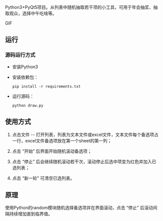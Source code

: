 Python3+PyQt5项目。从列表中随机抽取若干项的小工具，可用于年会抽奖、抽取观众，选择中午吃啥等。

GIF

## 运行

### 源码运行方式

+ 安装Python3

+ 安装依赖包：
    
    `pip install -r requirements.txt`
    
+ 运行源码：

    `python draw.py`
    
## 使用方式

1. 点击文件 -- 打开列表，列表为文本文件或excel文件，文本文件每个备选项占一行，excel文件备选项放在第一个sheet的第一列；

2. 点击 “开始” 后界面开始随机滚动备选项；

3. 点击 “停止” 后会继续随机滚动若干次，滚动停止后选中项变为红色并加入已选列表；

4. 点击 “新一轮” 可清空已选列表。

## 原理

使用Python的random模块随机选择备选项并在界面滚动，点击 “停止” 后滚动间隔持续增加直到临界值。



